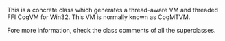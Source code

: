 This is a concrete class which generates a thread-aware VM and threaded FFI CogVM for Win32. This VM is normally known as CogMTVM.


Fore more information, check the class comments of all the superclasses.
